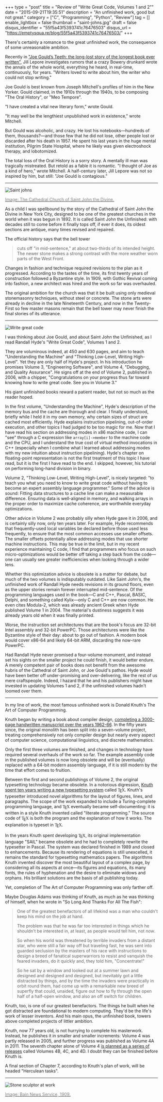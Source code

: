 +++
type = "post"
title = "Review of \"Write Great Code, Volumes 1 and 2\""
date = "2015-09-21T19:35:51"
description = "An unfinished work, good but not great."
category = ["C", "Programming", "Python", "Review"]
tag = []
enable_lightbox = false
thumbnail = "saint-johns.jpg"
draft = false
disqus_identifier = "55f5a43f5393741c76476503"
disqus_url = "https://emptysqua.re/blog/55f5a43f5393741c76476503/"
+++

<p>There's certainly a romance to the great unfinished work, the
consequence of some unreasonable ambition.</p>
<p>Recently in <a href="http://www.newyorker.com/magazine/2015/07/27/joe-goulds-teeth">"Joe Gould&rsquo;s
Teeth: the long-lost story of the longest book ever
written"</a>,
Jill Lepore investigates rumors that a crazy Bowery drunkard wrote the
annals of the whole world, everything he heard, in real-time,
continuously, for years. "Writers loved to write about him, the writer
who could not stop writing."</p>
<p>Joe Gould is best known from Joseph Mitchell's profiles of him in the
New Yorker. Gould claimed, in the 1910s through the 1940s, to be
composing "The Oral History", or "Meo Tempore".</p>
<p>"I have created a vital
new literary form," wrote Gould.</p>
<p>"It may well be the lengthiest
unpublished work in existence," wrote Mitchell.</p>
<p>But Gould was alcoholic,
and crazy. He lost his notebooks&mdash;hundreds of them, thousands?&mdash;and those
few that he did not lose, other people lost or discarded after his death
in 1957. He spent his last years in the huge mental institution, Pilgrim
State Hospital, where he likely was given electroshock therapy, and
lobotomized.</p>
<p>The total loss of the Oral History is a sorry story. A mentally ill man
was tragically mistreated. But retold as a fable it is romantic. "I
thought of Joe as a kind of hero," wrote Mitchell. A half-century later,
Jill Lepore was not so inspired by him, but still: "Joe Gould is
contagious."</p>
<hr />
<p><img style="display:block; margin-left:auto; margin-right:auto;" src="saint-johns.jpg" title="Saint johns" /></p>
<p><a href="http://www.stjohndivine.org/about/history"><span style="color: gray;">Image: The Cathedral Church of Saint John
the Divine.</span></a></p>
<p>As a child I was spellbound by the story of the Cathedral of Saint John
the Divine in New York City, designed to be one of the greatest churches
in the world when it was begun in 1892. It is called Saint John the
Unfinished: with decades still to come before it finally tops off, if
ever it does, its oldest sections are antique, many times revised and
repaired.</p>
<p>The official history says that the bell tower</p>
<blockquote>
<p>cuts off "in mid-sentence," at about two-thirds of its intended
height. The newer stone makes a strong contrast with the more weather
worn parts of the West Front.</p>
</blockquote>
<p>Changes in fashion and technique required revisions to the plan as it
progressed. According to the tastes of the time, its first twenty years
of construction followed a Byzantine style. In 1909, with Gothic Revival
coming into fashion, a new architect was hired and the work so far was
overhauled.</p>
<p>The original ambition for the church was that it be built using only
medieval stonemasonry techniques, without steel or concrete. The stone arts were
already in decline in the late Nineteenth Century, and now in the
Twenty-First so few master masons remain that the bell tower may never
finish the final stories of its utterance.</p>
<hr />
<p><img style="display:block; margin-left:auto; margin-right:auto;" src="write-great-code.jpg" title="Write great code" /></p>
<p>I was thinking about Joe Gould, and about Saint John the Unfinished, as
I read Randall Hyde's "Write Great Code", Volumes 1 and 2.</p>
<p>They are
voluminous indeed, at 450 and 630 pages, and aim to teach "Understanding
the Machine" and "Thinking Low-Level, Writing High-Level". Yet they are
only half of Hyde's project. In his introduction he promises Volume 3,
"Engineering Software", and Volume 4, "Debugging, and Quality
Assurance". He signs off at the end of Volume 2, published in 2006, with
a chipper, "Congratulations on your progress thus far toward knowing how
to write great code. See you in Volume 3."</p>
<p>His giant unfinished books reward a patient reader, but not so much as the reader
hoped.</p>
<p>In the first volume, "Understanding
the Machine", Hyde's description of the memory bus and
the cache are thorough and clear. I finally understood, briefly while I
held it in my own memory, why certain sizes of struct are cached most
efficiently. Hyde explains instruction pipelining, out-of-order
execution, and other topics I had judged to be too magic for me. Now that I have read his section on addressing modes in x86 machine code, I can "see" through a C expression like <code>array[i]-&gt;member</code> to the machine code and the CPU, and I understand the true cost of virtual method invocations in C++ (especially when I combine what I learned about addressing modes with my new intuition about instruction pipelining). Hyde's chapter on floating-point representation is not the first treatment of
this topic I have read, but it is the first I have read to the end.&nbsp;I skipped, however, his tutorial on performing long-hand division in binary.</p>
<p>Volume 2, "Thinking Low-Level, Writing High-Level", is nicely targeted: "to teach you what you need to know to write great code
without having to become an expert assembly language
programmer." Some of the advice is sound: Fitting data structures to a cache line can make a measurable difference. Ensuring data is well-aligned in memory, and walking arrays in the proper order to maximize cache coherence, are worthwhile everyday optimizations.</p>
<p>Other advice in Volume 2 was probably silly when Hyde gave it in 2006, and is certainly silly now, only ten years later. For example, Hyde recommends that frequently-used local variables be declared before those used less frequently, to ensure that the most common accesses use smaller offsets. The smaller offsets potentially allow addressing modes that use shorter machine instructions. This may be true in the limit, but in my recent experience maintaining C code, I find that programmers who focus on such micro-optimizations would be better off taking a step back from the code&mdash;one can usually see greater inefficiencies when looking through a wider lens.</p>
<p>Whether this optimization advice is obsolete is a matter for debate, but much of the two volumes is indisputably outdated.
Like Saint John's, the unfinished work of Randall Hyde needs revisions
in its ground floors, even as the upper stories remain forever
interrupted mid-sentence. Of the programming languages used in the book&mdash;C and C++, Pascal, BASIC, Delphi, and something called Kylix&mdash;only C and C++ are now common. He even cites Modula-2, which was already ancient Greek when Hyde published Volume 1 in 2004. The material's dustiness suggests it was already years old when it was finally printed.</p>
<p>Worse, the instruction set architectures that are the book's focus are 32-bit Intel assembly and 32-bit PowerPC. Those architectures were like the Byzantine style of their day: about to go out of fashion. A modern book would cover
x86-64 and likely 64-bit ARM, discarding the now-rare PowerPC.</p>
<p>Had Randall Hyde never promised a four-volume monument, and instead set his sights on the smaller project he could finish, it would better endure. A merely competent pair of books does not benefit from the awesome hubris of the Cathedral of Saint John, or Joe Gould's pathos. Hyde would have been better off under-promising and over-delivering, like the rest of us mere craftspeople. Indeed, I hazard that he and his publishers might have invested in updating Volumes 1 and 2, if the unfinished volumes hadn't loomed over them.</p>
<hr />
<p>In my line of work, the most famous unfinished work is Donald Knuth's
The Art of Computer Programming.</p>
<p>Knuth began by writing a book about compiler design, <a href="https://en.wikipedia.org/wiki/The_Art_of_Computer_Programming">completing a
3000-page handwritten manuscript over the years
1962-66</a>.
In the fifty years since, the original monolith has been split into a
seven-volume project, treating comprehensively not only compiler design
but nearly every aspect of computer science, computational linguistics,
and discrete mathematics.</p>
<p>Only the first three volumes are finished, and changes in technology
have required several overhauls of the work so far. The example assembly
code in the published volumes is now long obsolete and will be
(eventually) replaced with a 64-bit modern assembly language, if it is
still modern by the time that effort comes to fruition.</p>
<p>Between the first and second publishings of Volume 2, the original
typesetting technology became obsolete. In a notorious digression,
<a href="https://www.tug.org/whatis.html">Knuth spent ten years writing a new typesetting
system</a> called <span
style="font-family: 'Times New Roman', Times, serif;">T<span
style="text-transform: uppercase; vertical-align: -0.5ex; margin-left: -0.1667em; margin-right: -0.125em;">e</span>X</span>.
Knuth's typesetter introduced novel algorithms for the layout of
figures, lines, and paragraphs. The scope of the work expanded to
include a Turing-complete programming language, and <span
style="font-family: 'Times New Roman', Times, serif;">T<span
style="text-transform: uppercase; vertical-align: -0.5ex; margin-left: -0.1667em; margin-right: -0.125em;">e</span>X</span>
eventually became self-documenting: it is written in a style Knuth
invented called "literate programming." The source code of <span
style="font-family: 'Times New Roman', Times, serif;">T<span
style="text-transform: uppercase; vertical-align: -0.5ex; margin-left: -0.1667em; margin-right: -0.125em;">e</span>X</span>
is both the program and the explanation of how it works. The explanation
is typeset in <span
style="font-family: 'Times New Roman', Times, serif;">T<span
style="text-transform: uppercase; vertical-align: -0.5ex; margin-left: -0.1667em; margin-right: -0.125em;">e</span>X</span>.</p>
<p>In the years Knuth spent developing <span
style="font-family: 'Times New Roman', Times, serif;">T<span
style="text-transform: uppercase; vertical-align: -0.5ex; margin-left: -0.1667em; margin-right: -0.125em;">e</span>X</span>,
its original implementation language "SAIL" became obsolete and he had to
completely rewrite the typesetter in Pascal. The system was declared
finished in 1989 and closed to enhancements. Because its rendering of equations is still unexcelled, it remains the standard for
typesetting mathematics papers. The algorithms Knuth invented discover the most beautiful layout of a complex page, by considering all its aspects at once&mdash;its figures and equations, its many fonts, the rules of hyphenation and the desire to eliminate widows and orphans. His brilliant solutions are the basis of all publishing today. </p>
<p>Yet, completion of The Art of Computer
Programming was only farther off.</p>
<p>Maybe Douglas Adams was thinking of Knuth, as much as he was
thinking of himself, when he wrote in "So Long And Thanks For All The
Fish":</p>
<blockquote>
<p>One of the greatest benefactors of all lifekind was a man who couldn't
keep his mind on the job at hand.</p>
<p>The problem was that he was far too interested in things which he
shouldn't be interested in, at least, as people would tell him, not
<em>now</em>.</p>
<p>So when his world was threatened by terrible invaders from a distant
star, who were still a fair way off but traveling fast, he was sent
into guarded seclusion by the masters of his race with instructions to
design a breed of fanatical superwarriors to resist and vanquish the
feared invaders, do it quickly and, they told him, "Concentrate!"</p>
<p>So he sat by a window and looked out at a summer lawn and designed and
designed and designed, but inevitably got a little distracted by
things, and by the time the invaders were practically in orbit round
them, had come up with a remarkable new breed of superfly that could,
unaided, figure out how to fly through the open half of a half-open
window, and also an off switch for children.</p>
</blockquote>
<p>Knuth, too, is one of our greatest benefactors. The things he built
when he got distracted are foundational to modern computing. They'd be
the life's work of lesser inventors. And his main opus, the unfinished book, towers
above completed projects of littler ambition.</p>
<p>Knuth, now 77 years old, is not hurrying to complete his masterwork.
Instead, he publishes it in smaller and smaller increments: Volume 4 was
partly released in 2005, and further progress was published as Volume 4A
in 2011. The seventh chapter alone of Volume 4 <a href="http://www-cs-faculty.stanford.edu/~uno/taocp.html#vol4">is planned as a series
of releases</a>
called Volumes 4B, 4C, and 4D. I doubt they can be finished before Knuth
is.</p>
<p>A final section of Chapter 7, according to Knuth's plan of work,
will be headed "Herculean tasks".</p>
<hr />
<p><img style="display:block; margin-left:auto; margin-right:auto;" src="Stone_sculptor_at_work.jpg" title="Stone sculptor at work" /></p>
<p><a href="https://en.wikipedia.org/wiki/File:Stone_sculptor_at_work.jpg"><span style="color: gray;">Image: Bain News Service,
1909.</span></a></p>

